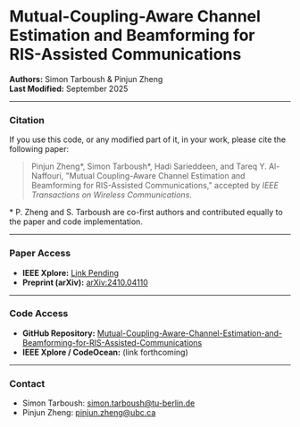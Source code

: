 # Mutual-Coupling-Aware Channel Estimation and Beamforming for RIS-Assisted Communications

**Authors:** Simon Tarboush & Pinjun Zheng  
**Last Modified:** September 2025  

---

### Citation
If you use this code, or any modified part of it, in your work, please cite the following paper:

> Pinjun Zheng*, Simon Tarboush*, Hadi Sarieddeen, and Tareq Y. Al-Naffouri, "Mutual Coupling-Aware Channel Estimation and Beamforming for RIS-Assisted Communications," accepted by *IEEE Transactions on Wireless Communications*.  

\* P. Zheng and S. Tarboush are co-first authors and contributed equally to the paper and code implementation.

---

### Paper Access
- **IEEE Xplore:** [Link Pending](https://ieeexplore.ieee.org/document/11176921)  
- **Preprint (arXiv):** [arXiv:2410.04110](https://arxiv.org/abs/2410.04110)

---

### Code Access
- **GitHub Repository:** [Mutual-Coupling-Aware-Channel-Estimation-and-Beamforming-for-RIS-Assisted-Communications](https://github.com/SimonTarboush/Mutual-Coupling-Aware-Channel-Estimation-and-Beamforming-for-RIS-Assisted-Communications)  
- **IEEE Xplore / CodeOcean:** (link forthcoming)

---

### Contact
- Simon Tarboush: [simon.tarboush@tu-berlin.de](mailto:simon.tarboush@tu-berlin.de)  
- Pinjun Zheng: [pinjun.zheng@ubc.ca](mailto:pinjun.zheng@ubc.ca)

